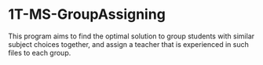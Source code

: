 # 1T-MS-GroupAssigning
This program aims to find the optimal solution to group students with similar subject choices together, and assign a teacher that is experienced in such files to each group.

